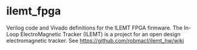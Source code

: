 # ilemt_fpga
Verilog code and Vivado definitions for the ILEMT FPGA firmware. The In-Loop
ElectroMagnetic Tracker (ILEMT) is a project for an open design
electromagnetic tracker. See https://github.com/robmacl/ilemt_hw/wiki
